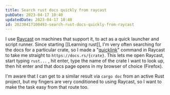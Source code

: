 ```yaml
---
title: Search rust docs quickly from raycast
pubDate: 2023-04-17 10:40
updatedDate: 2023-04-17 10:40
id: 20230417100493-search-rust-docs-quickly-from-raycast
---
```


I use [Raycast](https://www.raycast.com/) on machines that support it, to act as a quick launcher and script runner. Since starting [[Learning rust]], I'm very often searching for the docs for a particular crate, so I made a "[quicklink](https://www.raycast.com/extensions/quicklinks)" command in Raycast to take me straight to `https://docs.rs/{crate}`. This lets me open Raycast, start typing `rust...` , hit enter, type the name of the crate I want to look up, then hit enter and that docs page opens in my browser of choice (Firefox).

I'm aware that I can get to a similar result via `cargo doc` from an active Rust project, but my fingers are very conditioned to using Raycast, so I want to make the task easy from that route too.
